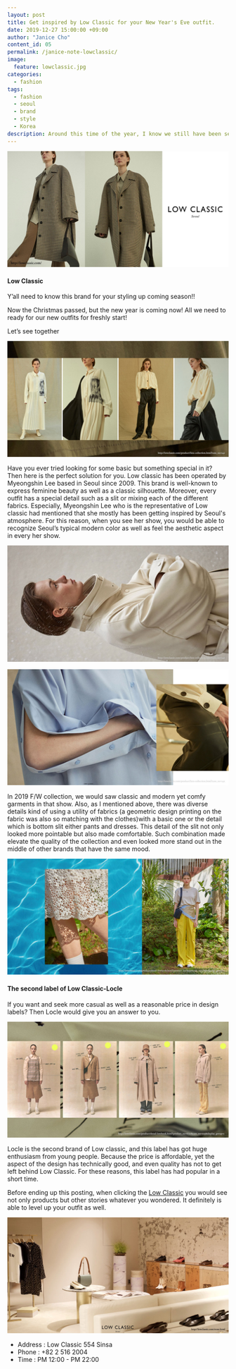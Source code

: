 ```yaml
---
layout: post
title: Get inspired by Low Classic for your New Year's Eve outfit.
date: 2019-12-27 15:00:00 +09:00
author: "Janice Cho"
content_id: 05
permalink: /janice-note-lowclassic/
image:
  feature: lowclassic.jpg
categories:
  - fashion
tags:
  - fashion
  - seoul
  - brand
  - style
  - Korea
description: Around this time of the year, I know we still have been seeking for some outfits for our fresh start up-coming 2020. So I've brought some good news about your new style next year.Let's check out what is your style in Low Classic!
---
```


![lowclassic](/img/post/05/lowclassic.jpg)

#### Low Classic

Y’all need to know this brand for your styling up coming season!!

Now the Christmas passed, but the new year is coming now! All we need to ready for our new outfits for freshly start!

Let’s see together

![01](/img/post/05/01.jpg)

Have you ever tried looking for some basic but something special in it? Then here is the perfect solution for you. Low classic has been operated by Myeongshin Lee based in Seoul since 2009. This brand is well-known to express feminine beauty as well as a classic silhouette. Moreover, every outfit has a special detail such as a slit or mixing each of the different fabrics. Especially, Myeongshin Lee who is the representative of Low classic had mentioned that she mostly has been getting inspired by Seoul's atmosphere. For this reason, when you see her show, you would be able to recognize Seoul’s typical modern color as well as feel the aesthetic aspect in every her show.

![02](/img/post/05/02.jpg)

![03](/img/post/05/03.jpg)

In 2019 F/W collection, we would saw classic and modern yet comfy garments in that show. Also, as I mentioned above, there was diverse details kind of using a utility of fabrics (a geometric design printing on the fabric was also so matching with the clothes)with a basic one or the detail which is bottom slit either pants and dresses. This detail of the slit not only looked more pointable but also made comfortable. Such combination made elevate the quality of the collection and even looked more stand out in the middle of other brands that have the same mood.

![06](/img/post/05/06.jpg)

#### The second label of Low Classic-Locle

If you want and seek more casual as well as a reasonable price in design labels? Then Locle would give you an answer to you.

![04](/img/post/05/04.jpg)

Locle is the second brand of Low classic, and this label has got huge enthusiasm from young people. Because the price is affordable, yet the aspect of the design has technically good, and even quality has not to get left behind Low Classic. For these reasons, this label has had popular in a short time.



Before ending up this posting, when clicking the [Low Classic](http://lowclassic.com/) you would see not only products but other stories whatever you wondered. It definitely is able to level up your outfit as well.

![05](/img/post/05/05.jpg)

* Address : Low Classic 554 Sinsa
* Phone : +82 2 516 2004
* Time : PM 12:00 - PM 22:00
